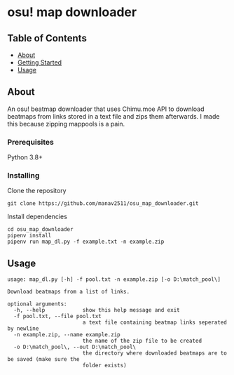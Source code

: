 # osu! map downloader

## Table of Contents

- [About](#about)
- [Getting Started](#getting_started)
- [Usage](#usage)

## About <a name = "about"></a>

An osu! beatmap downloader that uses Chimu.moe API to download beatmaps from links stored in a text file and zips them afterwards. I made this because zipping mappools is a pain.

### Prerequisites

Python 3.8+

### Installing

Clone the repository

```
git clone https://github.com/manav2511/osu_map_downloader.git
```

Install dependencies

```
cd osu_map_downloader
pipenv install 
pipenv run map_dl.py -f example.txt -n example.zip
```

## Usage <a name = "usage"></a>

```
usage: map_dl.py [-h] -f pool.txt -n example.zip [-o D:\match_pool\]

Download beatmaps from a list of links.

optional arguments:
  -h, --help            show this help message and exit
  -f pool.txt, --file pool.txt
                        a text file containing beatmap links seperated by newline
  -n example.zip, --name example.zip
                        the name of the zip file to be created
  -o D:\match_pool\, --out D:\match_pool\
                        the directory where downloaded beatmaps are to be saved (make sure the
                        folder exists)
```


